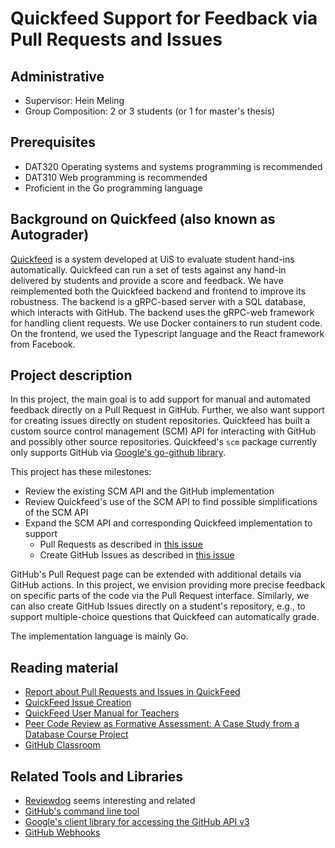 # Quickfeed Support for Feedback via Pull Requests and Issues

## Administrative

- Supervisor: Hein Meling
- Group Composition: 2 or 3 students (or 1 for master's thesis)

## Prerequisites

- DAT320 Operating systems and systems programming is recommended
- DAT310 Web programming is recommended
- Proficient in the Go programming language

## Background on Quickfeed (also known as Autograder)

[Quickfeed][1] is a system developed at UiS to evaluate student hand-ins automatically.
Quickfeed can run a set of tests against any hand-in delivered by students and provide a score and feedback.
We have reimplemented both the Quickfeed backend and frontend to improve its robustness.
The backend is a gRPC-based server with a SQL database, which interacts with GitHub.
The backend uses the gRPC-web framework for handling client requests.
We use Docker containers to run student code.
On the frontend, we used the Typescript language and the React framework from Facebook.

## Project description

In this project, the main goal is to add support for manual and automated feedback directly on a Pull Request in GitHub.
Further, we also want support for creating issues directly on student repositories.
Quickfeed has built a custom source control management (SCM) API for interacting with GitHub and possibly other source repositories.
Quickfeed's `scm` package currently only supports GitHub via [Google's go-github library][2].

This project has these milestones:

- Review the existing SCM API and the GitHub implementation
- Review Quickfeed's use of the SCM API to find possible simplifications of the SCM API
- Expand the SCM API and corresponding Quickfeed implementation to support
  - Pull Requests as described in [this issue][4]
  - Create GitHub Issues as described in [this issue][5]

GitHub's Pull Request page can be extended with additional details via GitHub actions.
In this project, we envision providing more precise feedback on specific parts of the code via the Pull Request interface.
Similarly, we can also create GitHub Issues directly on a student's repository, e.g., to support multiple-choice questions that Quickfeed can automatically grade.

The implementation language is mainly Go.

## Reading material

- [Report about Pull Requests and Issues in QuickFeed][7]
- [QuickFeed Issue Creation][13]
- [QuickFeed User Manual for Teachers][14]
- [Peer Code Review as Formative Assessment: A Case Study from a Database
Course Project][11]
- [GitHub Classroom][8]

## Related Tools and Libraries

- [Reviewdog][6] seems interesting and related
- [GitHub's command line tool][9]
- [Google's client library for accessing the GitHub API v3][10]
- [GitHub Webhooks][12]

[1]: https://github.com/quickfeed/quickfeed
[2]: https://github.com/google/go-github
[3]: https://github.com/xanzy/go-gitlab
[4]: https://github.com/quickfeed/quickfeed/issues/416
[5]: https://github.com/quickfeed/quickfeed/issues/302
[6]: https://github.com/reviewdog/reviewdog
[7]: https://www.dropbox.com/s/h1tpw8425sp5clp/khurshidadil-pull-request-support.pdf?dl=0
[8]: https://classroom.github.com/classrooms
[9]: https://github.com/cli/cli
[10]: https://github.com/google/go-github
[11]: https://ojs.bibsys.no/index.php/NIK/article/view/902
[12]: https://docs.github.com/en/developers/webhooks-and-events/webhooks/about-webhooks
[13]: https://github.com/AdilKhurshid/quickfeed/tree/github_enhancement
[14]: https://github.com/quickfeed/quickfeed/blob/master/doc/teacher.md
